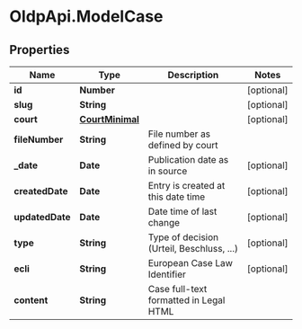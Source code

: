 # OldpApi.ModelCase

## Properties
Name | Type | Description | Notes
------------ | ------------- | ------------- | -------------
**id** | **Number** |  | [optional] 
**slug** | **String** |  | [optional] 
**court** | [**CourtMinimal**](CourtMinimal.md) |  | [optional] 
**fileNumber** | **String** | File number as defined by court | 
**_date** | **Date** | Publication date as in source | [optional] 
**createdDate** | **Date** | Entry is created at this date time | [optional] 
**updatedDate** | **Date** | Date time of last change | [optional] 
**type** | **String** | Type of decision (Urteil, Beschluss, ...) | [optional] 
**ecli** | **String** | European Case Law Identifier | [optional] 
**content** | **String** | Case full-text formatted in Legal HTML | 


